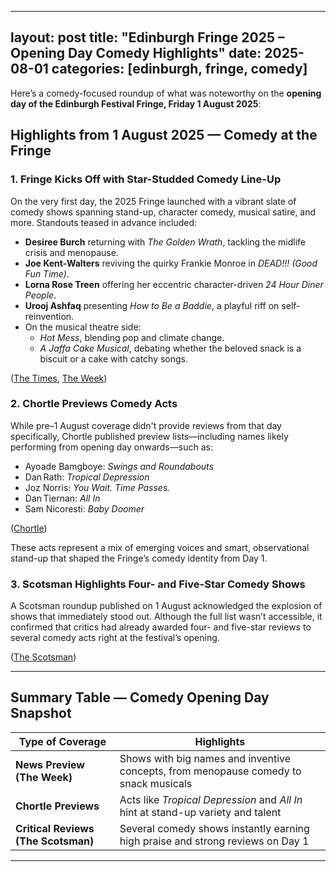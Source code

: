 
---
layout: post
title: "Edinburgh Fringe 2025 – Opening Day Comedy Highlights"
date: 2025-08-01
categories: [edinburgh, fringe, comedy]
---

Here’s a comedy-focused roundup of what was noteworthy on the **opening day of the Edinburgh Festival Fringe, Friday 1 August 2025**:

## Highlights from 1 August 2025 — Comedy at the Fringe

### 1. Fringe Kicks Off with Star-Studded Comedy Line-Up
On the very first day, the 2025 Fringe launched with a vibrant slate of comedy shows spanning stand-up, character comedy, musical satire, and more. Standouts teased in advance included:

- **Desiree Burch** returning with *The Golden Wrath*, tackling the midlife crisis and menopause.  
- **Joe Kent-Walters** reviving the quirky Frankie Monroe in *DEAD!!! (Good Fun Time)*.  
- **Lorna Rose Treen** offering her eccentric character-driven *24 Hour Diner People*.  
- **Urooj Ashfaq** presenting *How to Be a Baddie*, a playful riff on self-reinvention.  
- On the musical theatre side:  
  - *Hot Mess*, blending pop and climate change.  
  - *A Jaffa Cake Musical*, debating whether the beloved snack is a biscuit or a cake with catchy songs.  

([The Times](https://www.thetimes.co.uk/article/edinburgh-fringe-festival-2025-the-best-comedy-shows-ranked-xzd2kjplw?utm_source=chatgpt.com), [The Week](https://theweek.com/culture-life/theatre/the-best-shows-to-see-at-edinburgh-fringe-2025?utm_source=chatgpt.com))

### 2. Chortle Previews Comedy Acts
While pre–1 August coverage didn't provide reviews from that day specifically, Chortle published preview lists—including names likely performing from opening day onwards—such as:

- Ayoade Bamgboye: *Swings and Roundabouts*  
- Dan Rath: *Tropical Depression*  
- Joz Norris: *You Wait. Time Passes.*  
- Dan Tiernan: *All In*  
- Sam Nicoresti: *Baby Doomer*  

([Chortle](https://www.chortle.co.uk/about/2025/07/07/58413/edinburgh_fringe_2025_comedy_reviews?utm_source=chatgpt.com))

These acts represent a mix of emerging voices and smart, observational stand-up that shaped the Fringe’s comedy identity from Day 1.

### 3. Scotsman Highlights Four- and Five-Star Comedy Shows
A Scotsman roundup published on 1 August acknowledged the explosion of shows that immediately stood out. Although the full list wasn’t accessible, it confirmed that critics had already awarded four- and five-star reviews to several comedy acts right at the festival’s opening.

([The Scotsman](https://www.scotsman.com/arts-and-culture/edinburgh-festivals/comedy/best-edinburgh-fringe-comedy-2025-every-four-five-star-review-5253045?utm_source=chatgpt.com))

---

## Summary Table — Comedy Opening Day Snapshot

| Type of Coverage             | Highlights                                                                 |
|------------------------------|----------------------------------------------------------------------------|
| **News Preview (The Week)**  | Shows with big names and inventive concepts, from menopause comedy to snack musicals |
| **Chortle Previews**         | Acts like *Tropical Depression* and *All In* hint at stand-up variety and talent |
| **Critical Reviews (The Scotsman)** | Several comedy shows instantly earning high praise and strong reviews on Day 1 |

---
